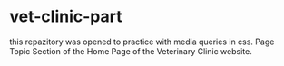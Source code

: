 # vet-clinic-part
this repazitory was opened to practice with media queries in css. Page Topic Section of the Home Page of the Veterinary Clinic website.
